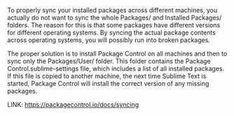 To properly sync your installed packages across different machines, you actually do not want to sync the whole Packages/ and Installed Packages/ folders.
The reason for this is that some packages have different versions for different operating systems. By syncing the actual package contents across operating systems, you will possibly run into broken packages.

The proper solution is to install Package Control on all machines and then to sync only the Packages/User/ folder. This folder contains the Package Control.sublime-settings file, which includes a list of all installed packages. If this file is copied to another machine, the next time Sublime Text is started, Package Control will install the correct version of any missing packages.

LINK: https://packagecontrol.io/docs/syncing